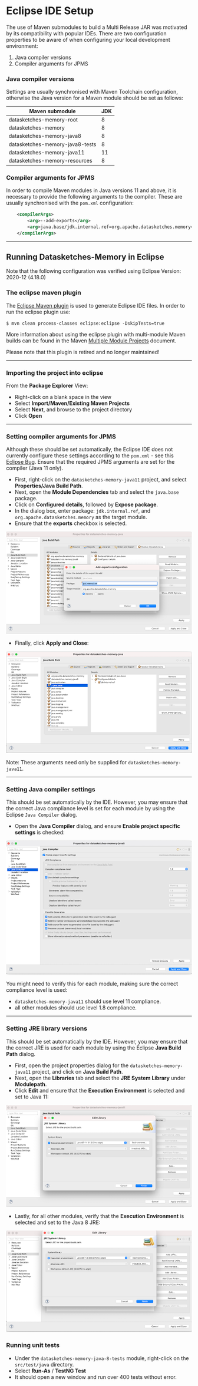 <!--
    Licensed to the Apache Software Foundation (ASF) under one
    or more contributor license agreements.  See the NOTICE file
    distributed with this work for additional information
    regarding copyright ownership.  The ASF licenses this file
    to you under the Apache License, Version 2.0 (the
    "License"); you may not use this file except in compliance
    with the License.  You may obtain a copy of the License at

      http://www.apache.org/licenses/LICENSE-2.0

    Unless required by applicable law or agreed to in writing,
    software distributed under the License is distributed on an
    "AS IS" BASIS, WITHOUT WARRANTIES OR CONDITIONS OF ANY
    KIND, either express or implied.  See the License for the
    specific language governing permissions and limitations
    under the License.
-->


# Eclipse IDE Setup

The use of Maven submodules to build a Multi Release JAR was motivated by its compatibility with 
popular IDEs. There are two configuration properties to be aware of when configuring your local 
development environment:

1) Java compiler versions
2) Compiler arguments for JPMS

### Java compiler versions

Settings are usually synchronised with Maven Toolchain configuration, otherwise the Java version 
for a Maven module should be set as follows:

| Maven submodule                   | JDK |
| --------------------------------- | --- |
| datasketches-memory-root          |  8  |
| datasketches-memory               |  8  |
| datasketches-memory-java8         |  8  |
| datasketches-memory-java8-tests   |  8  |
| datasketches-memory-java11        |  11 |
| datasketches-memory-resources     |  8  |

### Compiler arguments for JPMS

In order to compile Maven modules in Java versions 11 and above, it is necessary to provide the 
following arguments to the compiler.  These are usually synchronised with the `pom.xml` 
configuration:

```xml
    <compilerArgs>
        <arg>--add-exports</arg>
        <arg>java.base/jdk.internal.ref=org.apache.datasketches.memory</arg>
    </compilerArgs>
```

---

## Running Datasketches-Memory in Eclipse

Note that the following configuration was verified using Eclipse Version: 2020-12 (4.18.0)

### The eclipse maven plugin

The [Eclipse Maven plugin](https://maven.apache.org/plugins/maven-eclipse-plugin/) is used to 
generate Eclipse IDE files.  In order to run the eclipse plugin use:

    $ mvn clean process-classes eclipse:eclipse -DskipTests=true

More information about using the eclipse plugin with multi-module Maven builds can be found
in the Maven 
[Multiple Module Projects](https://maven.apache.org/plugins/maven-eclipse-plugin/reactor.html)
document.

Please note that this plugin is retired and no longer maintained!

---

### Importing the project into eclipse

From the **Package Explorer** View:

- Right-click on a blank space in the view
- Select **Import/Maven/Existing Maven Projects**
- Select **Next**, and browse to the project directory
- Click **Open**

---

### Setting compiler arguments for JPMS

Although these should be set automatically, the Eclipse IDE does not currently configure these 
settings according to the `pom.xml` - see this 
[Eclipse Bug](https://github.com/eclipse-m2e/m2e-core/issues/129).
Ensure that the required JPMS arguments are set for the compiler (Java 11 only).

- First, right-click on the `datasketches-memory-java11` project, and select 
**Properties/Java Build Path**. 
- Next, open the **Module Dependencies** tab and select the `java.base` package.
- Click on **Configured details**, followed by **Expose package**.
- In the dialog box, enter package: ```jdk.internal.ref```, and 
`org.apache.datasketches.memory` as the target module.
- Ensure that the **exports** checkbox is selected.

![Eclipse java compiler arguments](img/eclipse-java-compiler-arguments-1.png "Eclipse project compiler arguments")

- Finally, click **Apply and Close**:

![Eclipse java compiler arguments](img/eclipse-java-compiler-arguments-2.png "Eclipse project compiler arguments")

Note: These arguments need only be supplied for `datasketches-memory-java11`.

---

### Setting Java compiler settings

This should be set automatically by the IDE.  However, you may ensure that the correct Java 
compliance level is set for each module by using the Eclipse `Java Compiler` dialog.

- Open the **Java Compiler** dialog, and ensure **Enable project specific settings** is checked:

![Eclipse compiler level](img/eclipse-compiler-level.png "Eclipse Java Compiler Settings")

You might need to verify this for each module, making sure the correct compliance level is used:

- `datasketches-memory-java11` should use level 11 compliance.
- all other modules should use level 1.8 compliance.

---

### Setting JRE library versions

This should be set automatically by the IDE.  However, you may ensure that the correct JRE is 
used for each module by using the Eclipse **Java Build Path** dialog.

- First, open the project properties dialog for the `datasketches-memory-java11` project, and 
click on **Java Build Path**. 
- Next, open the **Libraries** tab and select the **JRE System Library** under **Modulepath**.
- Click **Edit** and ensure that the **Execution Environment** is selected and set to Java 11:

![Eclipse build path](img/eclipse-build-path-1.png "Java 11 Eclipse project build path")

- Lastly, for all other modules, verify that the **Execution Environment** is selected and set 
to the Java 8 JRE:

![Eclipse build path](img/eclipse-build-path-2.png "Java 8 Eclipse project build path")

### Running unit tests

- Under the `datasketches-memory-java-8-tests` module, right-click on the `src/test/java` 
directory.
- Select **Run-As** / **TestNG Test**
- It should open a new window and run over 400 tests without error.
